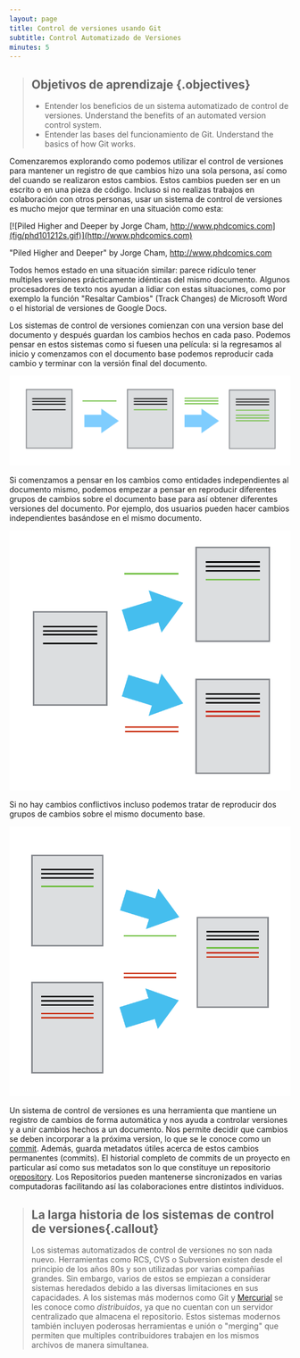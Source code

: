 ```yaml
---
layout: page
title: Control de versiones usando Git
subtitle: Control Automatizado de Versiones
minutes: 5
---
```

> ## Objetivos de aprendizaje {.objectives}
>
> *   Entender los beneficios de un sistema automatizado de control de versiones. Understand the benefits of an automated version control system.
> *   Entender las bases del funcionamiento de Git. Understand the basics of how Git works.

Comenzaremos explorando como podemos utilizar el control de versiones
para mantener un registro de que cambios hizo una sola persona, así como
del cuando se realizaron estos cambios. Estos cambios pueden ser en un escrito
o en una pieza de código. 
Incluso si no realizas trabajos en colaboración con otros personas, 
usar un sistema de control de versiones es mucho mejor que terminar en una 
situación como esta: 

[![Piled Higher and Deeper by Jorge Cham, http://www.phdcomics.com](fig/phd101212s.gif)](http://www.phdcomics.com)

"Piled Higher and Deeper" by Jorge Cham, http://www.phdcomics.com

Todos hemos estado en una situación similar: parece ridículo tener multiples versiones prácticamente idénticas del mismo documento. Algunos procesadores de texto nos ayudan a lidiar con estas situaciones, como por exemplo la función "Resaltar Cambios" (Track Changes) de Microsoft Word o el historial de versiones de Google Docs. 

Los sistemas de control de versiones comienzan con una version base del documento y después guardan los cambios hechos en cada paso. Podemos pensar en estos sistemas como si fuesen una película: si la regresamos al inicio y comenzamos con el documento base podemos reproducir cada cambio y terminar con la versión final del documento. 

![Los cambios se guardan de manera secuencial](fig/play-changes.svg)

Si comenzamos a pensar en los cambios como entidades independientes al documento mismo, podemos empezar a pensar en reproducir diferentes grupos de cambios sobre el documento base para así obtener diferentes versiones del documento. Por ejemplo, dos usuarios pueden hacer cambios independientes basándose en el mismo documento. 

![Se pueden guardar versiones distintas](fig/versions.svg)

Si no hay cambios conflictivos incluso podemos tratar de reproducir dos grupos de cambios sobre el mismo documento base.

![Se pueden unir versiones multiples](fig/merge.svg)

Un sistema de control de versiones es una herramienta que mantiene un registro de cambios de forma automática y nos ayuda a controlar versiones y a unir cambios hechos a un documento. Nos permite decidir que cambios se deben incorporar a la próxima version, lo que se le conoce como un [commit](reference.html#commit). Además, guarda metadatos útiles acerca de estos cambios permanentes (commits). El historial completo de commits de un proyecto en particular así como sus metadatos son lo que constituye un repositorio o[repository](reference.html#repository). Los Repositorios pueden mantenerse sincronizados en varias computadoras facilitando así las colaboraciones entre distintos individuos. 

> ## La larga historia de los sistemas de control de versiones{.callout}
>
> Los sistemas automatizados de control de versiones no son nada nuevo.
> Herramientas como RCS, CVS o Subversion existen desde el principio de los años 80s y son utilizadas por varias compañias grandes.
> Sin embargo, varios de estos se empiezan a considerar sistemas heredados debido a las diversas limitaciones en sus capacidades. 
> A los sistemas más modernos como Git y [Mercurial](http://swcarpentry.github.io/hg-novice/) se les conoce como
> *distribuidos*, ya que no cuentan con un servidor centralizado que almacena el repositorio.
> Estos sistemas modernos también incluyen poderosas herramientas e unión o "merging" que permiten que multiples contribuidores trabajen 
> en los mismos archivos de manera simultanea. 
